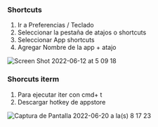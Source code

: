 ### Shortcuts

1.  Ir a Preferencias / Teclado
2.  Seleccionar la pestaña de atajos o shortcuts
3.  Seleccionar App shortcuts
4.  Agregar Nombre de la app + atajo

![Screen Shot 2022-06-12 at 5 09 18](https://user-images.githubusercontent.com/65741972/173228263-04d501a2-d728-4ba0-bc9f-0ba09fe01da4.png)

### Shorcuts iterm

1. Para ejecutar iter con cmd+ t
2. Descargar hotkey de appstore

![Captura de Pantalla 2022-06-20 a la(s) 8 17 23](https://user-images.githubusercontent.com/65741972/174610251-2d6eaef9-c089-411f-96df-1928b471ea00.png)

